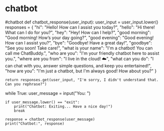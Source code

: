 # chatbot
#chatbot
def chatbot_response(user_input):
    user_input = user_input.lower()
    responses = {
        "hi": "Hello! How can I assist you today?",
        "hello": "Hi there! What can I do for you?",
        "hey": "Hey! How can I help?",
        "good morning": "Good morning! How’s your day going?",
        "good evening": "Good evening! How can I assist you?",
        "bye": "Goodbye! Have a great day!",
        "goodbye": "See you soon! Take care!",
        "what is your name": "I'm a chatbot! You can call me ChatBuddy.",
        "who are you": "I'm your friendly chatbot here to assist you.",
        "where are you from": "I live in the cloud! ☁️",
        "what can you do": "I can chat with you, answer simple questions, and keep you entertained!",
        "how are you": "I'm just a chatbot, but I'm always good! How about you?"
    }

    return responses.get(user_input, "I'm sorry, I didn't understand that. Can you rephrase?")
while True:
    user_message = input("You: ")

    if user_message.lower() == "exit":
        print("Chatbot: Exiting... Have a nice day!")
        break

    response = chatbot_response(user_message)
    print("Chatbot:", response)
